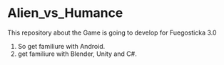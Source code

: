 # Alien_vs_Humance
This repository about the Game is going to develop for Fuegosticka 3.0

1. So get familiure with Android.
2. get familiure with Blender, Unity and C#.
